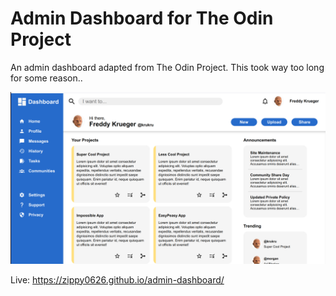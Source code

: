 # Admin Dashboard for The Odin Project

An admin dashboard adapted from The Odin Project. This took way too long for some reason..

![Preview Img:](preview.png)

Live: https://zippy0626.github.io/admin-dashboard/